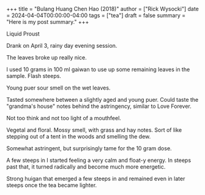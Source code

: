 +++
title = "Bulang Huang Chen Hao (2018)"
author = ["Rick Wysocki"]
date = 2024-04-04T00:00:00-04:00
tags = ["tea"]
draft = false
summary = "Here is my post summary."
+++

Liquid Proust

Drank on April 3, rainy day evening session.

The leaves broke up really nice.

I used 10 grams in 100 ml gaiwan to use up some remaining leaves in the
sample. Flash steeps.

Young puer sour smell on the wet leaves.

Tasted somewhere between a slightly aged and young puer. Could taste the
"grandma's house" notes behind the astringency, similar to Love Forever.

Not too think and not too light of a mouthfeel.

Vegetal and floral. Mossy smell, with grass and hay notes. Sort of like
stepping out of a tent in the woods and smelling the dew.

Somewhat astringent, but surprisingly tame for the 10 gram dose.

A few steeps in I started feeling a very calm and float-y energy. In
steeps past that, it turned radically and become much more energetic.

Strong huigan that emerged a few steeps in and remained even in later
steeps once the tea became lighter.
